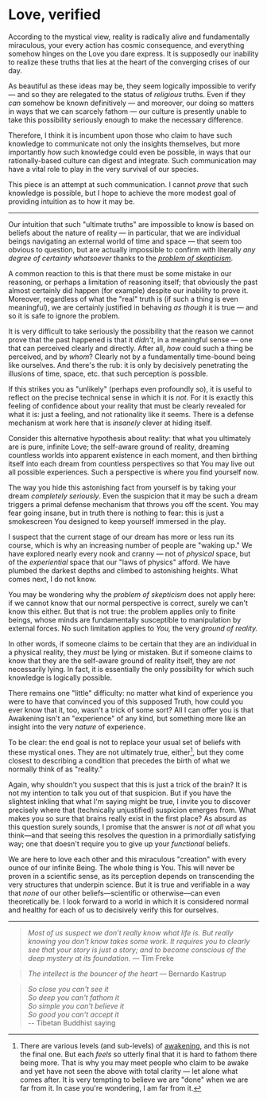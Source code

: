 # Love, verified

According to the mystical view, reality is radically alive and fundamentally miraculous, your every action has cosmic consequence, and everything somehow hinges on the Love you dare express. It is supposedly our inability to realize these truths that lies at the heart of the converging crises of our day.

As beautiful as these ideas may be, they seem logically impossible to verify — and so they are relegated to the status of _religious_ truths. Even if they _can_ somehow be known definitively — and moreover, our doing so matters in ways that we can scarcely fathom — our culture is presently unable to take this possibility seriously enough to make the necessary difference.

Therefore, I think it is incumbent upon those who claim to have such knowledge to communicate not only the insights themselves, but more importantly _how_ such knowledge could even be possible, in ways that our rationally-based culture can digest and integrate. Such communication may have a vital role to play in the very survival of our species.

This piece is an attempt at such communication. I cannot _prove_ that such knowledge is possible, but I hope to achieve the more modest goal of providing intuition as to how it may be.

---

Our intuition that such "ultimate truths" are impossible to know is based on beliefs about the nature of reality — in particular, that we are individual beings navigating an external world of time and space — that seem too obvious to question, but are actually impossible to confirm with literally _any degree of certainty whatsoever_ thanks to the [_problem of skepticism_](radical-skepticism.md).

A common reaction to this is that there must be some mistake in our reasoning, or perhaps a limitation of reasoning itself; that obviously the past almost certainly did happen (for example) despite our inability to prove it. Moreover, regardless of what the "real" truth is (if such a thing is even meaningful), we are certainly justified in behaving _as though_ it is true — and so it is safe to ignore the problem.

It is very difficult to take seriously the possibility that the reason we cannot prove that the past happened is that it _didn't_, in a meaningful sense — one that can perceived clearly and directly. After all, _how_ could such a thing be perceived, and by _whom_? Clearly not by a fundamentally time-bound being like ourselves. And there's the rub: it is only by decisively penetrating the illusions of time, space, etc. that such perception is possible.

If this strikes you as "unlikely" (perhaps even profoundly so), it is useful to reflect on the precise technical sense in which it is _not._ For it is exactly this feeling of confidence about your reality that must be clearly revealed for what it is: just a feeling, and not rationality like it seems. There is a defense mechanism at work here that is _insanely_ clever at hiding itself.

Consider this alternative hypothesis about reality: that what you ultimately are is pure, infinite Love; the self-aware ground of reality, dreaming countless worlds into apparent existence in each moment, and then birthing itself into each dream from countless perspectives so that You may live out all possible experiences. Such a perspective is where you find yourself now.

The way you hide this astonishing fact from yourself is by taking your dream _completely seriously_. Even the suspicion that it may be such a dream triggers a primal defense mechanism that throws you off the scent. You may fear going insane, but in truth there is nothing to fear: this is just a smokescreen You designed to keep yourself immersed in the play.

I suspect that the current stage of our dream has more or less run its course, which is why an increasing number of people are "waking up." We have explored nearly every nook and cranny — not of _physical_ space, but of the _experiential_ space that our "laws of physics" afford. We have plumbed the darkest depths and climbed to astonishing heights. What comes next, I do not know.

You may be wondering why the _problem of skepticism_ does not apply here: if we cannot know that our normal perspective is correct, surely we can't know this either. But that is not true: the problem applies only to finite beings, whose minds are fundamentally susceptible to manipulation by external forces. No such limitation applies to _You,_ the very _ground of reality._

In other words, if someone claims to be certain that they are an individual in a physical reality, they _must_ be lying or mistaken. But if someone claims to know that they are the self-aware ground of reality itself, they are _not_ necessarily lying. In fact, it is essentially the only possibility for which such knowledge is logically possible.

There remains one "little" difficulty: no matter what kind of experience you were to have that convinced you of this supposed Truth, how could you ever know that it, too, wasn't a trick of some sort? All I can offer you is that Awakening isn't an "experience" of any kind, but something more like an insight into the very _nature_ of experience.

To be clear: the end goal is not to replace your usual set of beliefs with these mystical ones. They are not ultimately true, either[^levels-of-awakening], but they come closest to describing a condition that precedes the birth of what we normally think of as "reality."

Again, why shouldn't you suspect that this is just a trick of the brain? It is not my intention to talk you out of that suspicion. But if you have the slightest inkling that what I'm saying might be true, I invite you to discover precisely where that (technically unjustified) suspicion emerges from. What makes you so sure that brains really exist in the first place? As absurd as this question surely sounds, I promise that the answer is _not at all_ what you think—and that seeing this resolves the question in a primordially satisfying way; one that doesn't require you to give up your _functional_ beliefs.

We are here to love each other and this miraculous "creation" with every ounce of our infinite Being. The whole thing is You. This will never be proven in a scientific sense, as its perception depends on transcending the very structures that underpin science. But it is true and verifiable in a way that _none_ of our other beliefs—scientific or otherwise—can even theoretically be. I look forward to a world in which it is considered normal and healthy for each of us to decisively verify this for ourselves.

[^levels-of-awakening]: There are various levels (and sub-levels) of [awakening](/spirituality/three-stages-of-nonduality.md), and this is not the final one. But each _feels_ so utterly final that it is hard to fathom there being more. That is why you may meet people who claim to be awake and yet have not seen the above with total clarity — let alone what comes after. It is very tempting to believe we are "done" when we are far from it. In case you're wondering, I am far from it.

---

> _Most of us suspect we don’t really know what life is. But really knowing you don't know takes some work. It requires you to clearly see that your story is just a story; and to become conscious of the deep mystery at its foundation._ — Tim Freke

> _The intellect is the bouncer of the heart_ — Bernardo Kastrup


> *So close you can't see it <br/>
> So deep you can't fathom it <br/>
> So simple you can't believe it <br/>
> So good you can't accept it* <br/>
-- Tibetan Buddhist saying
